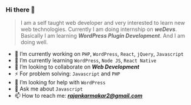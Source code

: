 ### Hi there 👋

<!--
**rajankarmakar/rajankarmakar** is a ✨ _special_ ✨ repository because its `README.md` (this file) appears on your GitHub profile.
-->
> I am a self taught web developer and very interested to learn new web technologies. Currently I am doing internship on ***weDevs***. Basically I am learning ***WordPress Plugin Development***. And I am doing well.

- 🔭 I’m currently working on `PHP`, `WordPress`, `React`, `jQuery`, `Javascript`
- 🌱 I’m currently learning `WordPress`, `Node JS`, `React Native`
- 👯 I’m looking to collaborate on ***Web Development***
- ⚡ For problem solving: `Javascript` and `PHP`
- 🤔 I’m looking for help with `WordPress`
- 💬 Ask me about `Javascript`
- 📫 How to reach me: ***rajankarmakar2@gmail.com***
